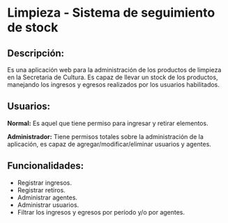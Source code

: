 Limpieza - Sistema de seguimiento de stock
==========================================

## Descripción:
Es una aplicación web para la administración de los productos de limpieza en la Secretaria de Cultura.
Es capaz de llevar un stock de los productos, manejando los ingresos y egresos realizados por los usuarios habilitados.

## Usuarios:
**Normal:**
Es aquel que tiene permiso para ingresar y retirar elementos.

**Administrador:**
Tiene permisos totales sobre la administración de la aplicación, es capaz de agregar/modificar/eliminar usuarios y agentes.

## Funcionalidades:
* Registrar ingresos.
* Registrar retiros.
* Administrar agentes.
* Administrar usuarios.
* Filtrar los ingresos y egresos por período y/o por agentes.
